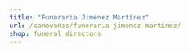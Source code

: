 ```yaml
---
title: "Funeraria Jiménez Martínez"
url: /canovanas/funeraria-jimenez-martinez/
shop: funeral directors
---
```

